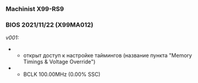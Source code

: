 ### Machinist X99-RS9
### BIOS 2021/11/22 (X99MA012)

*v001:*
* + открыт доступ к настройке таймингов (название пункта "Memory Timings & Voltage Override")
* + BCLK 100.00MHz (0.00% SSC)
